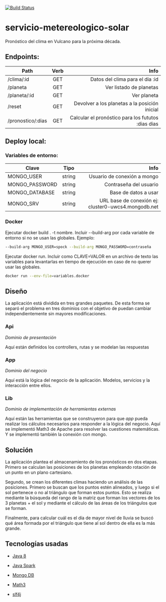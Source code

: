 [![Build Status](https://travis-ci.org/Thargelion/servicio-metereologico-solar.svg?branch=master)](https://travis-ci.org/Thargelion/servicio-metereologico-solar)

# servicio-metereologico-solar
Pronóstico del clima en Vulcano para la próxima década.

## Endpoints:

| Path        | Verb          | Info      |
| ------------- |:-------------:| ---------:|
| /clima/:id | GET | Datos del clima para el dia :id|
| /planeta | GET      |   Ver listado de planetas |
| /planeta/:id | GET | Ver planeta |
| /reset | GET | Devolver a los planetas a la posición inicial |
| /pronostico/:dias | GET | Calcular el pronóstico para los fututos :dias dias |

## Deploy local:

### Variables de entorno:

| Clave        | Tipo          | Info      |
| ------------- |:-------------:| ---------:|
| MONGO_USER | string | Usuario de conexión a mongo |
| MONGO_PASSWORD | string      |   Contraseña del usuario |
| MONGO_DATABASE | string | Base de datos a usar |
| MONGO_SRV | string | URL base de conexión ej: cluster0-uwcs4.mongodb.net |

### Docker

Ejecutar docker build . -t nombre. Incluir --build-arg por cada variable de entorno si no se usan las globales. Ejemplo:
```bash
--build-arg MONGO_USER=spock --build-arg MONGO_PASSWORD=contraseña
```

Ejecutar docker run. Incluir como CLAVE=VALOR en un archivo de texto las variables para levantarlas en tiempo de ejecución en caso de no querer usar las globales.

```bash
docker run --env-file=variables.docker
```

## Diseño

La aplicación está dividida en tres grandes paquetes. De esta forma se separó el problema en tres dominios con el objetivo de puedan cambiar independientemente sin mayores modificaciones.

### Api
_Dominio de presentación_

Aquí están definidos los controllers, rutas y se modelan las respuestas

### App
_Dominio del negocio_

Aquí está la lógica del negocio de la aplicación. Modelos, servicios y la interacción entre ellos.

### Lib
_Dominio de implementación de herramientas externas_

Aquí están las herramientas que se construyeron para que *app* pueda realizar los cálculos necesarios para responder a la lógica del negocio. Aquí se implementó Math3 de Apache para resolver las cuestiones matemáticas. Y se implementó también la conexión con mongo.

## Solución

La aplicación plantea el almacenamiento de los pronósticos en dos etapas. Primero se calculan las posiciones de los planetas empleando rotación de un punto en un plano cartesiano.

Segundo, se crean los diferentes climas haciendo un análisis de las posiciones. Primero se buscan que los puntos estén alineados, y luego si el sol pertenece o no al triángulo que forman estos puntos. Esto se realiza mediante la búsqueda del rango de la matriz que forman los vectores de los 3 planetas + el sol y mediante el cálculo de las áreas de los triángulos que se forman.

Finalmente, para calcular cuál es el día de mayor nivel de lluvia se buscó qué área formada por el triángulo que tiene al sol dentro de ella es la más grande.

## Tecnologías usadas

- [Java 8](https://www.java.com/es/download/faq/java8.xml)

- [Java Spark](http://sparkjava.com/)

- [Mongo DB](https://www.mongodb.com/)

- [Math3](https://commons.apache.org/proper/commons-math/)

- [slf4j](https://www.slf4j.org/)